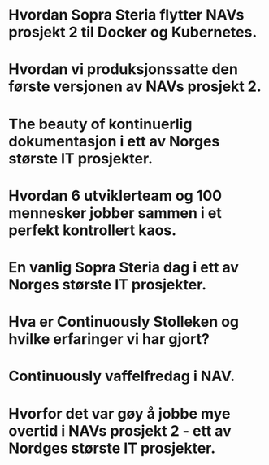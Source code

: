 ﻿# Hvordan Sopra Steria flytter NAVs prosjekt 2 til Docker og Kubernetes. 
# Hvordan vi produksjonssatte den første versjonen av NAVs prosjekt 2. 
# The beauty of kontinuerlig dokumentasjon i ett av Norges største IT prosjekter. 
# Hvordan 6 utviklerteam og 100 mennesker jobber sammen i et perfekt kontrollert kaos. 
# En vanlig Sopra Steria dag i ett av Norges største IT prosjekter.
# Hva er Continuously Stolleken og hvilke erfaringer vi har gjort? 
# Continuously vaffelfredag i NAV. 
# Hvorfor det var gøy å jobbe mye overtid i NAVs prosjekt 2 - ett av Nordges største IT prosjekter.
